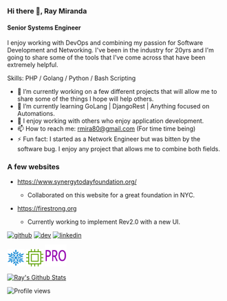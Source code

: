 ### Hi there 👋, Ray Miranda
#### Senior Systems Engineer

I enjoy working with DevOps and combining my passion for Software Development and Networking. I've been in the industry for 20yrs and I'm going to share some of the tools that I've come across that have been extremely helpful.

Skills: PHP / Golang / Python / Bash Scripting

- 🔭 I’m currently working on a few different projects that will allow me to share some of the things I hope will help others. 
- 🌱 I’m currently learning GoLang | DjangoRest | Anything focused on Automations. 
- 👯 I enjoy working with others who enjoy application development. 
- 📫 How to reach me: rmira80@gmail.com (For time time being) 
- ⚡ Fun fact: I started as a Network Engineer but was bitten by the software bug. I enjoy any project that allows me to combine both fields. 

### A few websites

- https://www.synergytodayfoundation.org/
  - Collaborated on this website for a great foundation in NYC.

- https://firestrong.org
  - Currently working to implement Rev2.0 with a new UI.


[<img src='https://cdn.jsdelivr.net/npm/simple-icons@3.0.1/icons/github.svg' alt='github' height='40'>](https://github.com/https://github.com/raymiranda)  [<img src='https://cdn.jsdelivr.net/npm/simple-icons@3.0.1/icons/dev-dot-to.svg' alt='dev' height='40'>](https://dev.to/raymiranda)  [<img src='https://cdn.jsdelivr.net/npm/simple-icons@3.0.1/icons/linkedin.svg' alt='linkedin' height='40'>](https://www.linkedin.com/in/https://www.linkedin.com/in/raymiranda//)  

<a href='https://archiveprogram.github.com/'><img src='https://raw.githubusercontent.com/acervenky/animated-github-badges/master/assets/acbadge.gif' width='40' height='40'></a> <a href='https://docs.github.com/en/developers'><img src='https://raw.githubusercontent.com/acervenky/animated-github-badges/master/assets/devbadge.gif' width='40' height='40'></a> <a href='https://github.com/pricing'><img src='https://raw.githubusercontent.com/acervenky/animated-github-badges/master/assets/pro.gif' width='50' height='50'></a>

[![Ray's Github Stats](https://github-readme-stats.vercel.app/api?username=raymiranda)](https://github.com/raymiranda/github-readme-stats)

![Profile views](https://gpvc.arturio.dev/raymiranda)

